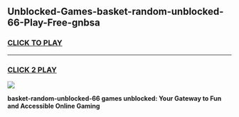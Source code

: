 
## Unblocked-Games-basket-random-unblocked-66-Play-Free-gnbsa
<h3>
<a href="https://premium76.site?title=basket-random-unblocked-66&ref=20M">CLICK TO PLAY</a></h3>
<hr>

<h3>
<a href="https://premium76.site?title=basket-random-unblocked-66&ref=20M">CLICK 2 PLAY</a>
  
</h3>

<a href="https://premium76.site?title=basket-random-unblocked-66&ref=19M"><img src="https://clearcache.store/games.png"></a>


**basket-random-unblocked-66 games unblocked: Your Gateway to Fun and Accessible Online Gaming**
